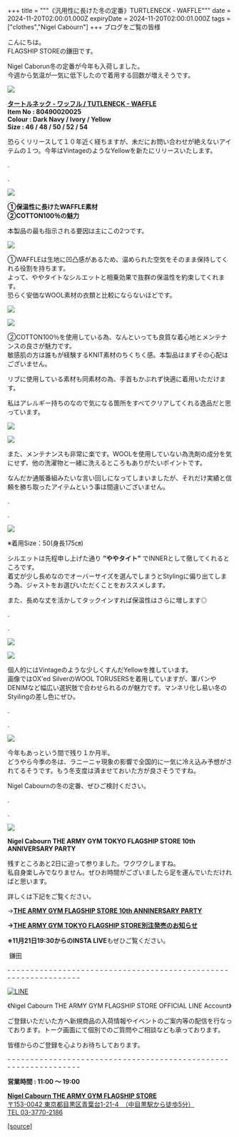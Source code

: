 +++
title = """《汎用性に長けた冬の定番》TURTLENECK ‐ WAFFLE"""
date = 2024-11-20T02:00:01.000Z
expiryDate = 2024-11-20T02:00:01.000Z
tags = ["clothes","Nigel Cabourn"]
+++
ブログをご覧の皆様

こんにちは。  
FLAGSHIP STOREの鎌田です。

Nigel Caborun冬の定番が今年も入荷しました。  
今週から気温が一気に低下したので着用する回数が増えそうです。

![](https://cdn.shopify.com/s/files/1/0094/9295/5196/files/IMG_5766_ea31529e-6f46-45fb-96af-6215e3d2194b_480x480.jpg?v=1731817100)

[**タートルネック ‐ ワッフル / TUTLENECK - WAFFLE**](https://cabourn.jp/products/80490020025)  
**Item No : 80490020025**  
**Colour : Dark Navy / Ivory / Yellow**  
**Size : 46 / 48 / 50 / 52 / 54**

恐らくリリースして１０年近く経ちますが、未だにお問い合わせが絶えないアイテムの１つ。今年はVintageのようなYellowを新たにリリースいたします。

.

.

![](https://cdn.shopify.com/s/files/1/0094/9295/5196/files/IMG_2985_0ddeb33d-04d7-4afb-ba7e-334ebbf75f50_480x480.jpg?v=1731999090)

**①保温性に長けたWAFFLE素材**  
**②COTTON100％の魅力**

本製品の最も指示される要因は主にこの2つです。

![](https://cdn.shopify.com/s/files/1/0094/9295/5196/files/IMG_5767_5a924826-04f3-4850-9614-d79ffcf5db09_480x480.jpg?v=1731817100)

①WAFFLEは生地に凹凸感があるため、温められた空気をそのまま保持してくれる役割を持ちます。  
よって、ややタイトなシルエットと相乗効果で抜群の保温性を約束してくれます。  
恐らく安価なWOOL素材の衣類と比較にならないほどです。

![](https://cdn.shopify.com/s/files/1/0094/9295/5196/files/IMG_2337_a983288e-e076-43b3-a9ea-5517c87f1ce1_480x480.jpg?v=1731836644)

![](https://cdn.shopify.com/s/files/1/0094/9295/5196/files/IMG_2331_480x480.jpg?v=1731836644)

②COTTON100％を使用している為、なんといっても良質な着心地とメンテナンスの良さが魅力です。  
敏感肌の方は誰もが経験するKNIT素材のちくちく感。本製品はまずその心配はございません。

リブに使用している素材も同素材の為、手首もかぶれず快適に着用いただけます。

私はアレルギー持ちのなので気になる箇所をすべてクリアしてくれる逸品だと思っています。

![](https://cdn.shopify.com/s/files/1/0094/9295/5196/files/IMG_2327_c580bd13-ad3a-4077-951d-0b383a6ee15a_480x480.jpg?v=1732009142)

![](https://cdn.shopify.com/s/files/1/0094/9295/5196/files/IMG_2341_ebf5724b-1682-4d2a-950b-a3b5892a7b24_480x480.jpg?v=1731836643)

また、メンテナンスも非常に楽です。WOOLを使用していない為洗剤の成分を気にせず、他の洗濯物と一緒に洗えるところもありがたいポイントです。

なんだか通販番組みたいな言い回しになってしまいましたが、それだけ実績と信頼を勝ち取ったアイテムという事は間違いございません。

.

.

![](https://cdn.shopify.com/s/files/1/0094/9295/5196/files/IMG_2980_480x480.jpg?v=1731998795)

※着用Size：50(身長175㎝) 

シルエットは先程申し上げた通り **”ややタイト”** でINNERとして徹してくれるところです。  
着丈が少し長めなのでオーバーサイズを選んでしまうとStylingに偏り出てしまう為、ジャストをお選びいただくことをおススメします。

また、長めな丈を活かしてタックインすれば保温性はさらに増します◎

.

.

![](https://cdn.shopify.com/s/files/1/0094/9295/5196/files/IMG_2297_812fb5c2-b73c-4557-b58f-b049c1c8e0b3_480x480.jpg?v=1731836684)

![](https://cdn.shopify.com/s/files/1/0094/9295/5196/files/IMG_2290_7cffd84f-00ef-401f-aa8a-6a65431f95f2_480x480.jpg?v=1731836684)

個人的にはVintageのような少しくすんだYellowを推しています。  
画像ではOX'ed SilverのWOOL TORUSERSを着用していますが、軍パンやDENIMなど幅広い選択肢で合わせられるのが魅力です。マンネリ化し易い冬のStyilingの差し色にぜひ。

.

.

![](https://cdn.shopify.com/s/files/1/0094/9295/5196/files/IMG_3008_ca0c1ce2-063d-4f83-bba1-c987d1a3b397_480x480.jpg?v=1731999089)

今年もあっという間で残り１か月半。  
どうやら今季の冬は、ラニーニャ現象の影響で全国的に一気に冷え込み予想がされてるそうです。もう冬支度は済ませておいた方が良さそうですね。

Nigel Cabournの冬の定番、ぜひご検討ください。 

.

.

![](https://cdn.shopify.com/s/files/1/0094/9295/5196/files/10_1fcfa9b8-180c-4c51-a0df-3613d73d20a2_480x480.jpg?v=1731387529)

**Nigel Cabourn THE ARMY GYM TOKYO FLAGSHIP STORE 10th ANNIVERSARY PARTY**

残すところあと2日に迫って参りました。ワクワクしますね。  
私自身楽しみでなりません。ぜひお時間がございましたら足を運んでいただければと思います。

詳しくは下記をご覧ください。

→[**THE ARMY GYM FLAGSHIP STORE 10th ANNINERSARY PARTY**](https://cabourn.jp/blogs/shop-info/flagship20241111)

**→[THE ARMY GYM TOKYO FLAGSHIP STORE別注発売のお知らせ](https://cabourn.jp/blogs/shop-info/flagship20241118)**

**※11月21日19:30からのINSTA LIVE**もぜひご覧ください。  
  

 鎌田

\- - - - - - - - - - - - - - - - - - - - - - - - - - - - - - - - - - - - - - - - - - - - - - - - - - - - - - - - - - - - - - - -  

[![LINE](https://cdn.shopify.com/s/files/1/0094/9295/5196/files/ja_600x600.png?v=1631941030)](https://lin.ee/NpdpRpF)

《Nigel Cabourn THE ARMY GYM FLAGSHIP STORE OFFICIAL LINE Account》

ご登録いただいた方へ新規商品の入荷情報やイベントのご案内等の配信を行なっております。トーク画面にて個別でのご質問やご相談なども承っております。

皆様からのご登録を心よりお待ちしております。

\- - - - - - - - - - - - - - - - - - - - - - - - - - - - - - - - - - - - - - - - - - - - - - - - - - - - - - - - - - - - - - - - 

**営業時間 : 11:00 〜 19:00**

[**Nigel Cabourn THE ARMY GYM FLAGSHIP STORE**](https://cabourn.jp/pages/flagship)  
[〒153-0042 東京都目黒区青葉台1-21-4　（中目黒駅から徒歩5分）](https://cabourn.jp/pages/flagship)  
[TEL 03-3770-2186](https://cabourn.jp/pages/flagship)

[[source]](https://cabourn.jp/blogs/shop-info/flagship20241120)
